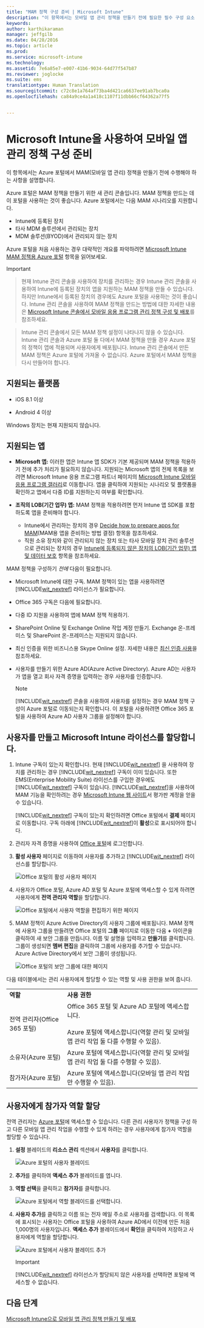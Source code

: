 ```yaml
---
title: "MAM 정책 구성 준비 | Microsoft Intune"
description: "이 항목에서는 모바일 앱 관리 정책을 만들기 전에 필요한 필수 구성 요소 및 사용자 설정 작업에 대해 설명합니다."
keywords: 
author: karthikaraman
manager: jeffgilb
ms.date: 04/28/2016
ms.topic: article
ms.prod: 
ms.service: microsoft-intune
ms.technology: 
ms.assetid: 7e6a85e7-e007-41b6-9034-64d77f547b87
ms.reviewer: joglocke
ms.suite: ems
translationtype: Human Translation
ms.sourcegitcommit: c72c8e1a764af73ba4d421ca6637ee91ab7bca0a
ms.openlocfilehash: ca84a9ce4a1a418c1107f11dbb66cf64362a77f5


---
```


# Microsoft Intune을 사용하여 모바일 앱 관리 정책 구성 준비
이 항목에서는 Azure 포털에서 MAM(모바일 앱 관리) 정책을 만들기 전에 수행해야 하는 사항을 설명합니다.

Azure 포털은 MAM 정책을 만들기 위한 새 관리 콘솔입니다. MAM 정책을 만드는 데 이 포털을 사용하는 것이 좋습니다. Azure 포털에서는 다음 MAM 시나리오를 지원합니다.
- Intune에 등록된 장치
- 타사 MDM 솔루션에서 관리되는 장치
- MDM 솔루션(BYOD)에서 관리되지 않는 장치

Azure 포털을 처음 사용하는 경우 대략적인 개요를 파악하려면 [Microsoft Intune MAM 정책용 Azure 포털](azure-portal-for-microsoft-intune-mam-policies.md) 항목을 읽어보세요.

>[!IMPORTANT]

> 현재 Intune 관리 콘솔을 사용하여 장치를 관리하는 경우 Intune 관리 콘솔을 사용하여 Intune에 등록된 장치의 앱을 지원하는 MAM 정책을 만들 수 있습니다. 하지만 Intune에서 등록된 장치의 경우에도 Azure 포털을 사용하는 것이 좋습니다. Intune 관리 콘솔을 사용하여 MAM 정책을 만드는 방법에 대한 자세한 내용은 [Microsoft Intune 콘솔에서 모바일 응용 프로그램 관리 정책 구성 및 배포](configure-and-deploy-mobile-application-management-policies-in-the-microsoft-intune-console.md)를 참조하세요.

> Intune 관리 콘솔에서 모든 MAM 정책 설정이 나타나지 않을 수 있습니다. Intune 관리 콘솔과 Azure 포털 둘 다에서 MAM 정책을 만들 경우 Azure 포털의 정책이 앱에 적용되며 사용자에게 배포됩니다.
> Intune 관리 콘솔에서 만든 MAM 정책은 Azure 포털에 가져올 수 없습니다.  Azure 포털에서 MAM 정책을 다시 만들어야 합니다.


##  지원되는 플랫폼
- iOS 8.1 이상

- Android 4 이상

Windows 장치는 현재 지원되지 않습니다.
##  지원되는 앱
* **Microsoft 앱:** 이러한 앱은 Intune 앱 SDK가 기본 제공되며 MAM 정책을 적용하기 전에 추가 처리가 필요하지 않습니다.
지원되는 Microsoft 앱의 전체 목록을 보려면 Microsoft Intune 응용 프로그램 파트너 페이지의 [Microsoft Intune 모바일 응용 프로그램 갤러리](https://www.microsoft.com/en-us/server-cloud/products/microsoft-intune/partners.aspx)로 이동합니다. 앱을 클릭하여 지원되는 시나리오 및 플랫폼을 확인하고 앱에서 다중 ID를 지원하는지 여부를 확인합니다.
* **조직의 LOB(기간 업무) 앱:** MAM 정책을 적용하려면 먼저 Intune 앱 SDK를 포함하도록 앱을 준비해야 합니다.

  * Intune에서 관리하는 장치의 경우 [Decide how to prepare apps for MAM](decide-how-to-prepare-apps-for-mobile-application-management-with-microsoft-intune.md)(MAM용 앱을 준비하는 방법 결정) 항목을 참조하세요.
  * 직원 소유 장치와 같이 관리되지 않는 장치 또는 타사 모바일 장치 관리 솔루션으로 관리되는 장치의 경우 [Intune에 등록되지 않은 장치의 LOB(기간 업무) 앱 및 데이터 보호](protect-line-of-business-apps-and-data-on-devices-not-enrolled-in-microsoft-intune.md) 항목을 참조하세요.

MAM 정책을 구성하기 *전에* 다음이 필요합니다.

-   Microsoft Intune에 대한 구독.    MAM 정책이 있는 앱을 사용하려면 [!INCLUDE[wit_nextref](../includes/wit_nextref_md.md)] 라이선스가 필요합니다.

-   Office 365 구독은 다음에 필요합니다.
  - 다중 ID 지원을 사용하여 앱에 MAM 정책 적용하기.
  - SharePoint Online 및 Exchange Online 작업 계정 만들기. Exchange 온-프레미스 및 SharePoint 온-프레미스는 지원되지 않습니다.
-   최신 인증을 위한 비즈니스용 Skype Online 설정. 자세한 내용은 [최신 인증 사용](http://social.technet.microsoft.com/wiki/contents/articles/34339.skype-for-business-online-enable-your-tenant-for-modern-authentication.aspx.md)을 참조하세요.


- 사용자를 만들기 위한 Azure AD(Azure Active Directory). Azure AD는 사용자가 앱을 열고 회사 자격 증명을 입력하는 경우 사용자를 인증합니다.

    > [!NOTE]
    > [!INCLUDE[wit_nextref](../includes/wit_nextref_md.md)] 콘솔을 사용하여 사용자를 설정하는 경우 MAM 정책 구성이 Azure 포털로 이동되는지 확인합니다. 이 포털을 사용하려면 Office 365 포털을 사용하여 Azure AD 사용자 그룹을 설정해야 합니다.


## 사용자를 만들고 Microsoft Intune 라이선스를 할당합니다.

1. Intune 구독이 있는지 확인합니다. 현재 [!INCLUDE[wit_nextref](../includes/wit_nextref_md.md)] 을 사용하여 장치를 관리하는 경우 [!INCLUDE[wit_nextref](../includes/wit_nextref_md.md)] 구독이 이미 있습니다.  또한 EMS(Enterprise Mobility Suite) 라이선스를 구입한 경우에도 [!INCLUDE[wit_nextref](../includes/wit_nextref_md.md)] 구독이 있습니다. [!INCLUDE[wit_nextref](../includes/wit_nextref_md.md)]을 사용하여 MAM 기능을 확인하려는 경우 [Microsoft Intune 웹 사이트](http://www.microsoft.com/en-us/server-cloud/products/microsoft-intune/)서 평가판 계정을 얻을 수 있습니다.

    [!INCLUDE[wit_nextref](../includes/wit_nextref_md.md)] 구독이 있는지 확인하려면 Office 포털에서 **결제** 페이지로 이동합니다.  구독 아래에 [!INCLUDE[wit_nextref](../includes/wit_nextref_md.md)]이 **활성**으로 표시되어야 합니다.

2.  관리자 자격 증명을 사용하여 [Office 포털](http://portal.office.com)에 로그인합니다.

3.  **활성 사용자** 페이지로 이동하여 사용자를 추가하고 [!INCLUDE[wit_nextref](../includes/wit_nextref_md.md)] 라이선스를 할당합니다.

    ![Office 포털의 활성 사용자 페이지](../media/AppManagement/OfficePortal_AddUsers.png)

4.  사용자가 Office 포털, Azure AD 포털 및 Azure 포털에 액세스할 수 있게 하려면 사용자에게 **전역 관리자 역할**을 할당합니다.

    ![Office 포털에서 사용자 역할을 편집하기 위한 페이지](../media/AppManagement/OfficePortal_AddRoletoUser.png)

5.  MAM 정책이 Azure Active Directory의 사용자 그룹에 배포됩니다. MAM 정책에 사용자 그룹을 만들려면 Office 포털의 **그룹** 페이지로 이동한 다음 **+** 아이콘을 클릭하여 새 보안 그룹을 만듭니다.  이름 및 설명을 입력하고 **만들기**를 클릭합니다. 그룹이 생성되면 **멤버 편집**을 클릭하여 그룹에 사용자를 추가할 수 있습니다. Azure Active Directory에서 보안 그룹이 생성됩니다.

    ![Office 포털의 보안 그룹에 대한 페이지](../media/AppManagement/OfficePortal_CreateGroups.png)

다음 테이블에서는 관리 사용자에게 할당할 수 있는 역할 및 사용 권한을 보여 줍니다.

|||
|--|----|
|**역할**|**사용 권한**|
|전역 관리자(Office 365 포털)|Office 365 포털 및 Azure AD 포털에 액세스합니다.<br /><br />Azure 포털에 액세스합니다(역할 관리 및 모바일 앱 관리 작업 둘 다를 수행할 수 있음).|
|소유자(Azure 포털)|Azure 포털에 액세스합니다(역할 관리 및 모바일 앱 관리 작업 둘 다를 수행할 수 있음).|
|참가자(Azure 포털)|Azure 포털에 액세스합니다(모바일 앱 관리 작업만 수행할 수 있음).|

## 사용자에게 참가자 역할 할당

전역 관리자는 [Azure 포털](https://portal.azure.com)에 액세스할 수 있습니다.  다른 관리 사용자가 정책을 구성 하 고 다른 모바일 앱 관리 작업을 수행할 수 있게 하려는 경우 사용자에게 참가자 역할을 할당할 수 있습니다.


1.  **설정** 블레이드의 **리소스 관리** 섹션에서 **사용자**를 클릭합니다.

    ![Azure 포털의 사용자 블레이드](../media/AppManagement/AzurePortal_MAM_AddUsers.png)

2.  **추가**를 클릭하여 **액세스 추가** 블레이드를 엽니다.

3.  **역할 선택**을 클릭하고 **참가자**를 클릭합니다.

    ![Azure 포털에서 역할 블레이드를 선택합니다.](../media/AppManagement/AzurePortal_MAM_AddRole.png)

4.  **사용자 추가**를 클릭하고 이름 또는 전자 메일 주소로 사용자를 검색합니다. 이 목록에 표시되는 사용자는 Office 포털을 사용하여 Azure AD에서 이전에 만든 처음 1,000명의 사용자입니다. **액세스 추가** 블레이드에서 **확인**을 클릭하여 저장하고 사용자에게 역할을 할당합니다.

    ![Azure 포털에서 사용자 블레이드 추가](../media/AppManagement/AzurePortal_MAM_AddusertoRole.png)

    > [!IMPORTANT]
    > [!INCLUDE[wit_nextref](../includes/wit_nextref_md.md)] 라이선스가 할당되지 않은 사용자를 선택하면 포털에 액세스할 수 없습니다.

## 다음 단계
[Microsoft Intune으로 모바일 앱 관리 정책 만들기 및 배포](create-and-deploy-mobile-app-management-policies-with-microsoft-intune.md)



<!--HONumber=Jul16_HO3-->


